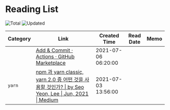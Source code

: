 # Reading List

![Total](https://img.shields.io/badge/Total-2-green.svg)
![Updated](https://img.shields.io/badge/Updated-2021--07--07-blue.svg)

| Category | Link                                                                                                                                                                                                                                                                                        | Created Time        | Read Date | Memo |
| -------- | ------------------------------------------------------------------------------------------------------------------------------------------------------------------------------------------------------------------------------------------------------------------------------------------- | ------------------- | --------- | ---- |
|          | [Add & Commit · Actions · GitHub Marketplace](https://github.com/marketplace/actions/add-commit)                                                                                                                                                                                            | 2021-07-06 06:20:00 |           |      |
| `yarn`   | [npm 과 yarn classic, yarn 2.0 중 어떤 것을 사용할 것인가? \| by Seo Yeon, Lee \| Jun, 2021 \| Medium](https://iamssen.medium.com/npm-%EA%B3%BC-yarn-classic-yarn-2-0-%EC%A4%91-%EC%96%B4%EB%96%A4-%EA%B2%83%EC%9D%84-%EC%82%AC%EC%9A%A9%ED%95%A0-%EA%B2%83%EC%9D%B8%EA%B0%80-879ab44a3373) | 2021-07-03 13:56:00 |           |      |
